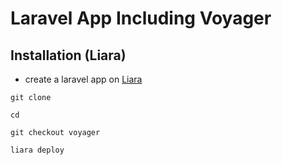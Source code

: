 # Laravel App Including Voyager 
## Installation (Liara)
- create a laravel app on [Liara](https://console.liara.ir/apps/create)
```
git clone 
```
```
cd 
```
```
git checkout voyager
```
```
liara deploy
```
